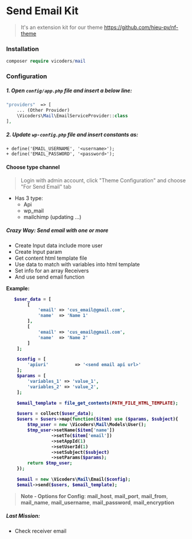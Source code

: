 # Send Email Kit
 > It's an extension kit for our theme https://github.com/hieu-pv/nf-theme 


 
<a name="installation"></a>
### Installation
```php
composer require vicoders/mail
```

### Configuration

##### 1. Open `config/app.php` file and insert a below line: 

```php
"providers"  => [
    ... (Other Provider)
    \Vicoders\Mail\EmailServiceProvider::class
],
``` 

##### 2. Update `wp-config.php` file and insert constants as:
	+ define('EMAIL_USERNAME', '<username>');
	+ define('EMAIL_PASSWORD', '<password>');

#### Choose type channel
> Login with admin account, click "Theme Configuration" and choose "For Send Email" tab
- Has 3 type:
  + Api
  + wp_mail
  + mailchimp (updating ...)

<a name="configuration"></a>
##### Crazy Way: Send email with one or more

<ul>
    <li>Create Input data include more user</li>
    <li>Create Input param</li>
    <li>Get content html template file</li>
    <li>Use data to match with variables into html template </li>
    <li>Set info for an array Receivers</li>
    <li>And use send email function</li>
</ul>

<strong>Example:<strong>
```php
   $user_data = [
	    [
	        'email' => 'cus_email@gmail.com',
	        'name'  => 'Name 1'
	    ],
	    [
	        'email' => 'cus_email@gmail.com',
	        'name'  => 'Name 2'
	    ]
	];

	$config = [
		'apiuri'          => '<send email api url>'
	];
	$params = [
	    'variables_1' => 'value_1',
	    'variables_2' => 'value_2',
	];

	$email_template = file_get_contents(PATH_FILE_HTML_TEMPLATE);

	$users = collect($user_data);
	$users = $users->map(function($item) use ($params, $subject){
	    $tmp_user = new \Vicoders\Mail\Models\User();
	    $tmp_user->setName($item['name'])
	             ->setTo($item['email'])
	             ->setAppId(1)
	             ->setUserId(1)
	             ->setSubject($subject)
	             ->setParams($params);
	    return $tmp_user;
	});

	$email = new \Vicoders\Mail\Email($config);
	$email->send($users, $email_template);
```
> </strong>Note - Options for Config</strong>: <b>mail_host</b>, <b>mail_port</b>, <b>mail_from</b>, <b>mail_name</b>, <b>mail_username</b>, <b>mail_password</b>, <b>mail_encryption</b>

##### Last Mission: 
- Check receiver email
